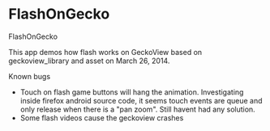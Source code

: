 FlashOnGecko
============

FlashOnGecko

This app demos how flash works on GeckoView based on geckoview_library and asset on March 26, 2014. 

Known bugs
- Touch on flash game buttons will hang the animation. Investigating inside firefox android source code, it seems touch events are queue and only release when there is a "pan zoom". Still havent had any solution.
- Some flash videos cause the geckoview crashes 
